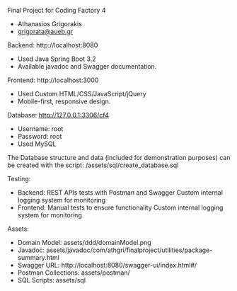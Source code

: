 Final Project for Coding Factory 4
- Athanasios Grigorakis
- grigorata@aueb.gr

Backend: http://localhost:8080
- Used Java Spring Boot 3.2
- Available javadoc and Swagger documentation.

Frontend: http://localhost:3000
- Used Custom HTML/CSS/JavaScript/jQuery
- Mobile-first, responsive design.

Database: http://127.0.0.1:3306/cf4
- Username: root
- Password: root
- Used MySQL

The Database structure and data (included for demonstration purposes) can be created with the script: /assets/sql/create_database.sql

Testing:

- Backend:
  REST APIs tests with Postman and Swagger
  Custom internal logging system for monitoring
- Frontend:
  Manual tests to ensure functionality
  Custom internal logging system for monitoring

Assets:
- Domain Model: assets/ddd/domainModel.png
- Javadoc: assets/javadoc/com/athgri/finalproject/utilities/package-summary.html
- Swagger URL: http://localhost:8080/swagger-ui/index.html#/
- Postman Collections: assets/postman/
- SQL Scripts: assets/sql
